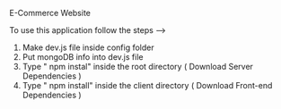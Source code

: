 E-Commerce Website         
             
To use this application follow the steps -->                                                                                                                                       
1. Make dev.js file inside config folder                                                             
2. Put mongoDB info into dev.js file                              
3. Type  " npm instal" inside the root directory  ( Download Server Dependencies ) 
4. Type " npm install" inside the client directory ( Download Front-end Dependencies ) 
                                          
                                                                                                                                                                                                                               
                                                                                                                       
                                                                                                                                                                                                              
                                                              
                                                                                                                                                                                                                                           
                                                  
                                                   
                 
                                       

